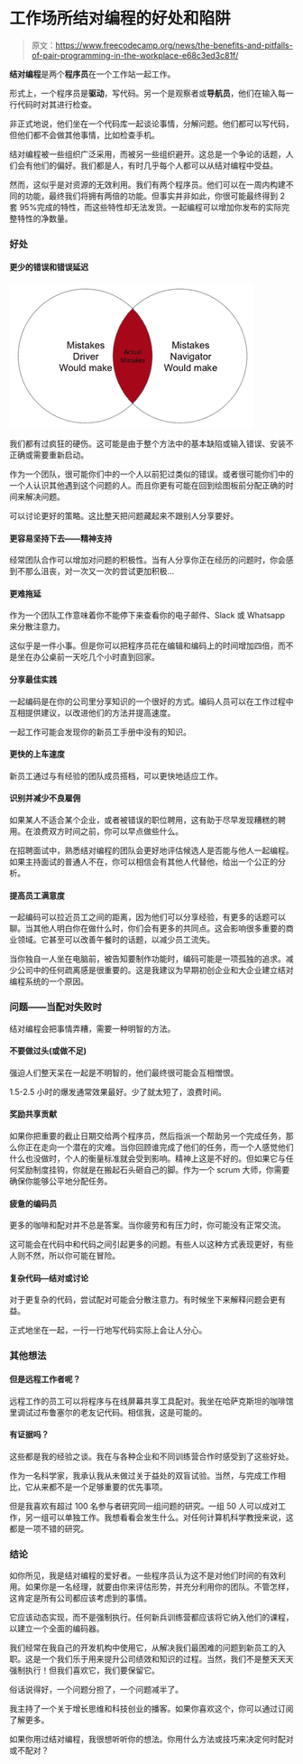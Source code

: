 # 工作场所结对编程的好处和陷阱

> 原文：<https://www.freecodecamp.org/news/the-benefits-and-pitfalls-of-pair-programming-in-the-workplace-e68c3ed3c81f/>

**结对编程**是两个**程序员**在一个工作站一起工作。

形式上，一个程序员是**驱动**，写代码。另一个是观察者或**导航员**，他们在输入每一行代码时对其进行检查。

非正式地说，他们坐在一个代码库一起谈论事情，分解问题。他们都可以写代码，但他们都不会做其他事情，比如检查手机。

结对编程被一些组织广泛采用，而被另一些组织避开。这总是一个争论的话题，人们会有他们的偏好。我们都是人，有时几乎每个人都可以从结对编程中受益。

然而，这似乎是对资源的无效利用。我们有两个程序员。他们可以在一周内构建不同的功能，最终我们将拥有两倍的功能。但事实并非如此，你很可能最终得到 2 套 95%完成的特性，而这些特性却无法发货。一起编程可以增加你发布的实际完整特性的净数量。

### 好处

#### **更少的错误和错误延迟**

![95GV-Ps73GVVhFQyP4oBLB8XkxzIRxfrrY16](img/3abb022261e3ab9bc913a291b2c0db4d.png)

我们都有过疯狂的硬伤。这可能是由于整个方法中的基本缺陷或输入错误、安装不正确或需要重新启动。

作为一个团队，很可能你们中的一个人以前犯过类似的错误。或者很可能你们中的一个人认识其他遇到这个问题的人。而且你更有可能在回到绘图板前分配正确的时间来解决问题。

可以讨论更好的策略。这比整天把问题藏起来不跟别人分享要好。

#### **更容易坚持下去——精神支持**

经常团队合作可以增加对问题的积极性。当有人分享你正在经历的问题时，你会感到不那么沮丧，对一次又一次的尝试更加积极…

#### **更难拖延**

作为一个团队工作意味着你不能停下来查看你的电子邮件、Slack 或 Whatsapp 来分散注意力。

这似乎是一件小事。但是你可以把程序员花在编辑和编码上的时间增加四倍，而不是坐在办公桌前一天吃几个小时直到回家。

#### **分享最佳实践**

一起编码是在你的公司里分享知识的一个很好的方式。编码人员可以在工作过程中互相提供建议，以改进他们的方法并提高速度。

一起工作可能会发现你的新员工手册中没有的知识。

#### **更快的上车速度**

新员工通过与有经验的团队成员搭档，可以更快地适应工作。

#### **识别并减少不良雇佣**

如果某人不适合某个企业，或者被错误的职位聘用，这有助于尽早发现糟糕的聘用。在浪费双方时间之前，你可以早点做些什么。

在招聘面试中，熟悉结对编程的团队会更好地评估候选人是否能与他人一起编程。如果主持面试的普通人不在，你可以相信会有其他人代替他，给出一个公正的分析。

#### **提高员工满意度**

一起编码可以拉近员工之间的距离，因为他们可以分享经验，有更多的话题可以聊。当其他人明白你在做什么时，你们会有更多的共同点。这会影响很多重要的商业领域。它甚至可以改善午餐时的话题，以减少员工流失。

当你独自一人坐在电脑前，被告知要制作功能时，编码可能是一项孤独的追求。减少公司中的任何疏离感是很重要的。这是我建议为早期初创企业和大企业建立结对编程系统的一个原因。

### **问题——当配对失败时**

结对编程会把事情弄糟，需要一种明智的方法。

#### **不要做过头(或做不足)**

强迫人们整天呆在一起是不明智的，他们最终很可能会互相憎恨。

1.5-2.5 小时的爆发通常效果最好。少了就太短了，浪费时间。

#### **奖励共享贡献**

如果你把重要的截止日期交给两个程序员，然后指派一个帮助另一个完成任务，那么你正在走向一个潜在的灾难。当你回顾谁完成了他们的任务，而一个人感觉他们什么也没做时，个人的衡量标准就会受到影响。精神上这是不好的。但如果它与任何奖励制度挂钩，你就是在搬起石头砸自己的脚。作为一个 scrum 大师，你需要确保你能够公平地分配任务。

#### **疲惫的编码员**

更多的咖啡和配对并不总是答案。当你疲劳和有压力时，你可能没有正常交流。

这可能会在代码中和代码之间引起更多的问题。有些人以这种方式表现更好，有些人则不然，所以你可能在冒险。

#### **复杂代码—结对或讨论**

对于更复杂的代码，尝试配对可能会分散注意力。有时候坐下来解释问题会更有益。

正式地坐在一起，一行一行地写代码实际上会让人分心。

### 其他想法

#### 但是远程工作者呢？

远程工作的员工可以将程序与在线屏幕共享工具配对。我坐在哈萨克斯坦的咖啡馆里调试过布鲁塞尔的老友记代码。相信我，这是可能的。

#### 有证据吗？

这些都是我的经验之谈。我在与各种企业和不同训练营合作时感受到了这些好处。

作为一名科学家，我承认我从未做过关于益处的双盲试验。当然，与完成工作相比，它从来都不是一个足够重要的优先事项。

但是我喜欢有超过 100 名参与者研究同一组问题的研究。一组 50 人可以成对工作，另一组可以单独工作。我想看看会发生什么。对任何计算机科学教授来说，这都是一项不错的研究。

### **结论**

如你所见，我是结对编程的爱好者。一些程序员认为这不是对他们时间的有效利用。如果你是一名经理，就要由你来评估形势，并充分利用你的团队。不管怎样，这肯定是所有公司都应该考虑到的事情。

它应该动态实现，而不是强制执行。任何新兵训练营都应该将它纳入他们的课程，以建立一个全面的编码器。

我们经常在我自己的开发机构中使用它，从解决我们最困难的问题到新员工的入职。这是一个我们乐于用来提升公司绩效和知识的过程。当然，我们不是整天天天强制执行！但我们喜欢它，我们要保留它。

俗话说得好，一个问题分担了，一个问题减半了。

我主持了一个关于增长思维和科技创业的播客。如果你喜欢这个，你可以通过订阅了解更多。

如果你用过结对编程，我很想听听你的想法。你用什么方法或技巧来决定何时配对或不配对？